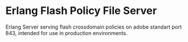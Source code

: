 
Erlang Flash Policy File Server
==============================

Erlang Server serving flash crossdomain policies on adobe standart port 843,
intended for use in production environments.


